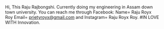  Hi, This Raju Rajbongshi.
 Currently doing my engineering in Assam down town university.
You can reach me through Facebook: Name= Raju Royx Roy 
Email= prietyroyx@gmail.com and Instagram= Raju Royx Roy.
#IN LOVE WITH Innovation.
